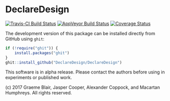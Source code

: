 # DeclareDesign

[![Travis-CI Build Status](https://travis-ci.org/DeclareDesign/DeclareDesign.svg?branch=master)](https://travis-ci.org/DeclareDesign/DeclareDesign)
[![AppVeyor Build Status](https://ci.appveyor.com/api/projects/status/github/DeclareDesign/DeclareDesign?branch=master&svg=true)](https://ci.appveyor.com/project/DeclareDesign/DeclareDesign)
[![Coverage Status](https://coveralls.io/repos/github/DeclareDesign/DeclareDesign/badge.svg?branch=master)](https://coveralls.io/github/DeclareDesign/DeclareDesign?branch=master)

The development version of this package can be installed directly from GitHub using `ghit`:

```R
if (!require("ghit")) {
    install.packages("ghit")
}
ghit::install_github("DeclareDesign/DeclareDesign")
```

This software is in alpha release. Please contact the authors before using in experiments or published work.
 
(c) 2017 Graeme Blair, Jasper Cooper, Alexander Coppock, and Macartan Humphreys. All rights reserved.
